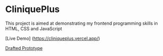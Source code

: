 # CliniquePlus

This project is aimed at demonstrating my frontend programming skills in HTML, CSS and JavaScript

[Live Demo] (https://cliniqueplus.vercel.app/)

[Drafted Prototype](https://www.figma.com/proto/M9bRfCaKwaqjxjT8pu08qK/Clinique-Plus?node-id=3%3A3&scaling=min-zoom&page-id=0%3A1)

